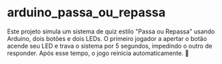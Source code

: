 # arduino_passa_ou_repassa
Este projeto simula um sistema de quiz estilo "Passa ou Repassa" usando Arduino, dois botões e dois LEDs. O primeiro jogador a apertar o botão acende seu LED e trava o sistema por 5 segundos, impedindo o outro de responder. Após esse tempo, o jogo reinicia automaticamente. 🚀
